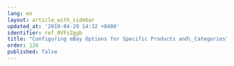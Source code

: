 ```yaml
---
lang: en
layout: article_with_sidebar
updated_at: '2019-04-29 14:32 +0400'
identifier: ref_0VFzZggb
title: "Configuring eBay Options for Specific Products and\_Categories"
order: 126
published: false
---
```

